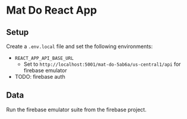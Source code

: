 # Mat Do React App

## Setup

Create a `.env.local` file and set the following environments:
- `REACT_APP_API_BASE_URL`
  - Set to `http://localhost:5001/mat-do-5ab6a/us-central1/api` for firebase emulator
- TODO: firebase auth
  
## Data

Run the firebase emulator suite from the firebase project.
